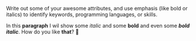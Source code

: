 Write out some of your awesome attributes, and use emphasis (like bold or italics) to identify keywords, programming languages, or skills. 


In this **paragraph** I wil show some _italic_ and some __bold__ and even some __*bold italic*__.
How do you like **that**? :tada:

